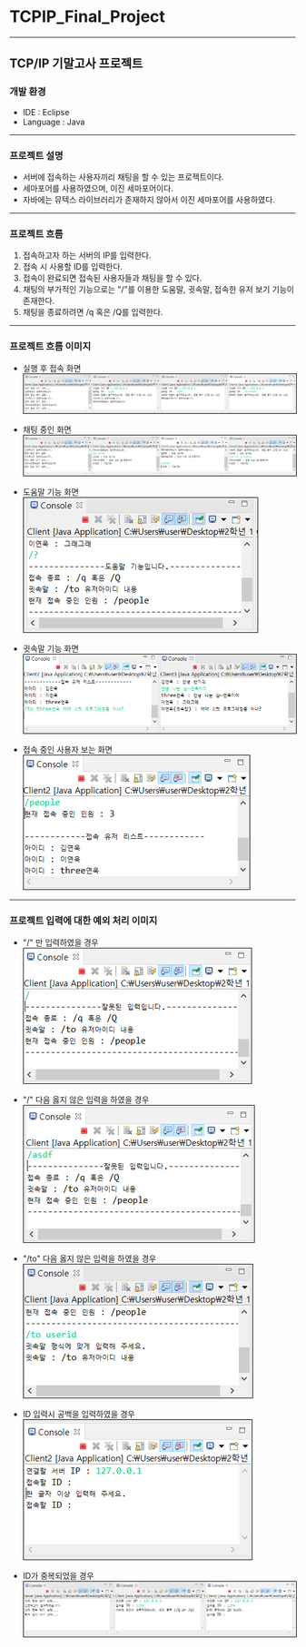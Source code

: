 # TCPIP_Final_Project

---

## TCP/IP 기말고사 프로젝트

### 개발 환경

- IDE : Eclipse
- Language : Java

---

### 프로젝트 설명

- 서버에 접속하는 사용자끼리 채팅을 할 수 있는 프로젝트이다.
- 세마포어를 사용하였으며, 이진 세마포어이다.
- 자바에는 뮤텍스 라이브러리가 존재하지 않아서 이진 세마포어를 사용하였다.

---

### 프로젝트 흐름

1. 접속하고자 하는 서버의 IP를 입력한다.
2. 접속 시 사용할 ID를 입력한다.
3. 접속이 완료되면 접속된 사용자들과 채팅을 할 수 있다.
4. 채팅의 부가적인 기능으로는 "/"를 이용한 도움말, 귓속말, 접속한 유저 보기 기능이 존재한다.
5. 채팅을 종료하려면 /q 혹은 /Q를 입력한다.

---

### 프로젝트 흐름 이미지

- 실행 후 접속 화면
<br><img src="./resultImg/1.PNG" style="border: 1px solid black;"></img>

- 채팅 중인 화면
<br><img src="./resultImg/2.PNG" style="border: 1px solid black;"></img>

- 도움말 기능 화면
<br><img src="./resultImg/help.PNG" style="border: 1px solid black;"></img>

- 귓속말 기능 화면
<br><img src="./resultImg/whisper.PNG" style="border: 1px solid black;"></img>

- 접속 중인 사용자 보는 화면
<br><img src="./resultImg/people.PNG" style="border: 1px solid black;"></img>

---

### 프로젝트 입력에 대한 예외 처리 이미지

- "/" 만 입력하였을 경우
<br><img src="./resultImg/incorrect1.png" style="border: 1px solid black;"></img>

- "/" 다음 옳지 않은 입력을 하였을 경우
<br><img src="./resultImg/incorrect2.png" style="border: 1px solid black;"></img>

- "/to" 다음 옳지 않은 입력을 하였을 경우
<br><img src="./resultImg/whisperIncorrect.png" style="border: 1px solid black;"></img>

- ID 입력시 공백을 입력하였을 경우
<br><img src="./resultImg/idEmpty.PNG" style="border: 1px solid black;"></img>

- ID가 중복되었을 경우
<br><img src="./resultImg/idChk.PNG" style="border: 1px solid black;"></img>
